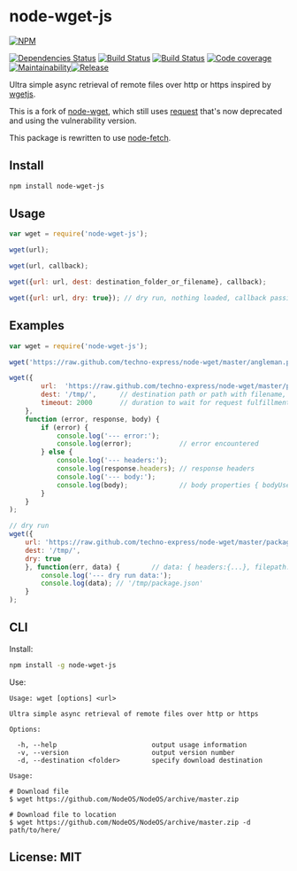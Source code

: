 # node-wget-js

[![NPM](https://nodei.co/npm/node-wget-js.png)](https://nodei.co/npm/node-wget-js/)

[![Dependencies Status][david-image]][david-url] [![Build Status](https://travis-ci.org/techno-express/node-wget.png?branch=master)](https://travis-ci.org/techno-express/node-wget) [![Build Status][appveyor-image]][appveyor-url] [![Code coverage][coveralls-image]][coveralls-url] [![Maintainability][codeclimate-image]][codeclimate-url][![Release][npm-image]][npm-url]

Ultra simple async retrieval of remote files over http or https inspired by [wgetjs](https://www.npmjs.com/package/wgetjs).

This is a fork of [node-wget](https://www.npmjs.com/package/node-wget), which still uses [request](https://www.npmjs.com/package/request) that's now deprecated and using the vulnerability version.

This package is rewritten to use [node-fetch](https://www.npmjs.com/package/node-fetch).

## Install

```bash
npm install node-wget-js
```

## Usage

```javascript
var wget = require('node-wget-js');

wget(url);

wget(url, callback);

wget({url: url, dest: destination_folder_or_filename}, callback);

wget({url: url, dry: true}); // dry run, nothing loaded, callback passing parsed options as data
```

## Examples

```javascript
var wget = require('node-wget-js');

wget('https://raw.github.com/techno-express/node-wget/master/angleman.png');   // angleman.png saved to current folder

wget({
        url:  'https://raw.github.com/techno-express/node-wget/master/package.json',
        dest: '/tmp/',      // destination path or path with filename, default is ./
        timeout: 2000       // duration to wait for request fulfillment in milliseconds, default is 2 seconds
    },
    function (error, response, body) {
        if (error) {
            console.log('--- error:');
            console.log(error);            // error encountered
        } else {
            console.log('--- headers:');
            console.log(response.headers); // response headers
            console.log('--- body:');
            console.log(body);             // body properties { bodyUsed: true, size: 1059, timeout: 2000 }
        }
    }
);

// dry run
wget({
    url: 'https://raw.github.com/techno-express/node-wget/master/package.json',
    dest: '/tmp/',
    dry: true
    }, function(err, data) {        // data: { headers:{...}, filepath:'...' }
        console.log('--- dry run data:');
        console.log(data); // '/tmp/package.json'
    }
);
```

## CLI

Install:

```bash
npm install -g node-wget-js
```

Use:

```text
Usage: wget [options] <url>

Ultra simple async retrieval of remote files over http or https

Options:

  -h, --help                        output usage information
  -v, --version                     output version number
  -d, --destination <folder>        specify download destination

Usage:

# Download file
$ wget https://github.com/NodeOS/NodeOS/archive/master.zip

# Download file to location
$ wget https://github.com/NodeOS/NodeOS/archive/master.zip -d path/to/here/
```

## License: MIT

[david-url]: https://david-dm.org/techno-express/node-wget
[david-image]: http://img.shields.io/david/techno-express/node-wget.svg
[appveyor-url]: https://ci.appveyor.com/project/techno-express/node-wget
[appveyor-image]: https://ci.appveyor.com/api/projects/status/sivpio3bq2k3070a/branch/master?svg=true
[codeclimate-url]: https://codeclimate.com/github/techno-express/node-wget/maintainability
[codeclimate-image]: https://api.codeclimate.com/v1/badges/0d6a0bc69a8ea29c7de9/maintainability
[coveralls-url]: https://coveralls.io/github/techno-express/node-wget
[coveralls-image]: https://coveralls.io/repos/github/techno-express/node-wget/badge.svg
[npm-url]: https://www.npmjs.org/package/node-wget-js
[npm-image]: http://img.shields.io/npm/v/node-wget-js.svg

